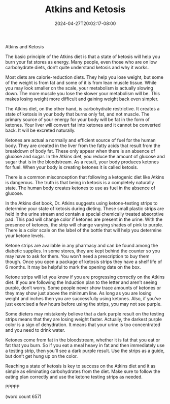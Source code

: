 ﻿---
title: "Atkins and Ketosis"
date: 2024-04-27T20:02:17-08:00
description: "Text Tips for Web Success"
featured_image: "/images/Text.jpg"
tags: ["Text"]
---

Atkins and Ketosis

The basic principle of the Atkins diet is that a state of ketosis will help you burn your fat stores as energy. Many people, even those who are on low carbohydrate diets, don’t quite understand ketosis and why it works.

Most diets are calorie-reduction diets. They help you lose weight, but some of the weight is from fat and some of it is from lean muscle tissue. While you may look smaller on the scale, your metabolism is actually slowing down. The more muscle you lose the slower your metabolism will be. This makes losing weight more difficult and gaining weight back even simpler. 

The Atkins diet, on the other hand, is carbohydrate restrictive. It creates a state of ketosis in your body that burns only fat, and not muscle. The primary source of your energy for your body will be fat in the form of ketones. Your liver will convert fat into ketones and it cannot be converted back. It will be excreted naturally.

Ketones are actual a normally and efficient source of fuel for the human body. They are created in the liver from the fatty acids that result from the breakdown of body fat. These only appear when there is an absence of glucose and sugar. In the Atkins diet, you reduce the amount of glucose and sugar that is in the bloodstream. As a result, your body produces ketones for fuel. When your body is creating ketones it is called ketosis.

There is a common misconception that following a ketogenic diet like Atkins is dangerous. The truth is that being in ketosis is a completely naturally state. The human body creates ketones to use as fuel in the absence of glucose. 

In the Atkins diet book, Dr. Atkins suggests using ketone-testing strips to determine your state of ketosis during dieting. These small plastic strips are held in the urine stream and contain a special chemically treated absorptive pad. This pad will change color if ketones are present in the urine. With the presence of ketones, the strip will change varying shades of pink to purple. There is a color scale on the label of the bottle that will help you determine your ketone levels.

Ketone strips are available in any pharmacy and can be found among the diabetic supplies. In some stores, they are kept behind the counter so you may have to ask for them. You won’t need a prescription to buy them though. Once you open a package of ketosis strips they have a shelf life of 6 months. It may be helpful to mark the opening date on the box.

Ketone strips will let you know if you are progressing correctly on the Atkins diet. If you are following the Induction plan to the letter and aren’t seeing purple, don’t worry. Some people never show trace amounts of ketones or they may show just above the minimum line. As long as you are losing weight and inches then you are successfully using ketones. Also, if you’ve just exercised a few hours before using the strips, you may not see purple.

Some dieters may mistakenly believe that a dark purple result on the testing strips means that they are losing weight faster. Actually, the darkest purple color is a sign of dehydration. It means that your urine is too concentrated and you need to drink water. 

Ketones come from fat in the bloodstream, whether it is fat that you eat or fat that you burn. So if you eat a meal heavy in fat and then immediately use a testing strip, then you’ll see a dark purple result. Use the strips as a guide, but don’t get hung up on the color.

Reaching a state of ketosis is key to success on the Atkins diet and it as simple as eliminating carbohydrates from the diet. Make sure to follow the eating plan correctly and use the ketone testing strips as needed. 

PPPPP

(word count 657)

